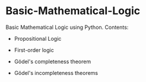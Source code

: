 # Basic-Mathematical-Logic
Basic Mathematical Logic using Python.
Contents:

- Propositional Logic

- First-order logic

- Gödel's completeness theorem

- Gödel's incompleteness theorems

